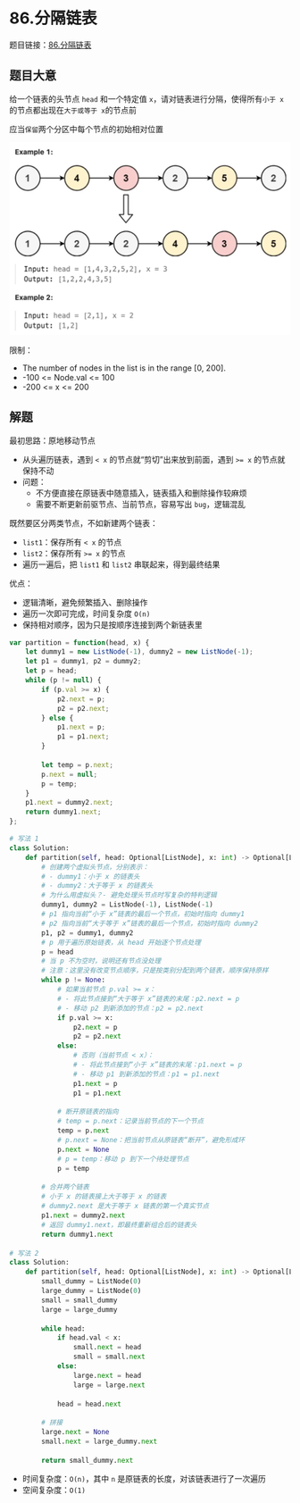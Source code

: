 # 86.分隔链表

题目链接：[86.分隔链表](https://leetcode.cn/problems/partition-list/)

## 题目大意

给一个链表的头节点 `head` 和一个特定值 `x`，请对链表进行分隔，使得所有`小于 x`的节点都出现在`大于或等于 x`的节点前

应当`保留`两个分区中每个节点的初始相对位置

![alt text](https://github.com/donnapersonal/picx-images-hosting/raw/master/image.2vewhvlwev.webp)

限制：
- The number of nodes in the list is in the range [0, 200].
- -100 <= Node.val <= 100
- -200 <= x <= 200

## 解题

最初思路：原地移动节点
- 从头遍历链表，遇到 `< x` 的节点就“剪切”出来放到前面，遇到 `>= x` 的节点就保持不动
- 问题：
  - 不方便直接在原链表中随意插入，链表插入和删除操作较麻烦
  - 需要不断更新前驱节点、当前节点，容易写出 `bug`，逻辑混乱

既然要区分两类节点，不如新建两个链表：
- `list1`：保存所有 `< x` 的节点
- `list2`：保存所有 `>= x` 的节点
- 遍历一遍后，把 `list1` 和 `list2` 串联起来，得到最终结果

优点：
- 逻辑清晰，避免频繁插入、删除操作
- 遍历一次即可完成，时间复杂度 `O(n)`
- 保持相对顺序，因为只是按顺序连接到两个新链表里

```js
var partition = function(head, x) {
    let dummy1 = new ListNode(-1), dummy2 = new ListNode(-1);
    let p1 = dummy1, p2 = dummy2;
    let p = head;
    while (p != null) {
        if (p.val >= x) {
            p2.next = p;
            p2 = p2.next;
        } else {
            p1.next = p;
            p1 = p1.next;
        }

        let temp = p.next;
        p.next = null;
        p = temp;
    }
    p1.next = dummy2.next;
    return dummy1.next;
};
```
```python
# 写法 1
class Solution:
    def partition(self, head: Optional[ListNode], x: int) -> Optional[ListNode]:
        # 创建两个虚拟头节点，分别表示：
        # - dummy1：小于 x 的链表头
        # - dummy2：大于等于 x 的链表头
        # 为什么用虚拟头？- 避免处理头节点时写复杂的特判逻辑
        dummy1, dummy2 = ListNode(-1), ListNode(-1)
        # p1 指向当前“小于 x”链表的最后一个节点，初始时指向 dummy1
        # p2 指向当前“大于等于 x”链表的最后一个节点，初始时指向 dummy2
        p1, p2 = dummy1, dummy2
        # p 用于遍历原始链表，从 head 开始逐个节点处理
        p = head
        # 当 p 不为空时，说明还有节点没处理
        # 注意：这里没有改变节点顺序，只是按类别分配到两个链表，顺序保持原样
        while p != None:
            # 如果当前节点 p.val >= x：
            # - 将此节点接到“大于等于 x”链表的末尾：p2.next = p
            # - 移动 p2 到新添加的节点：p2 = p2.next
            if p.val >= x:
                p2.next = p
                p2 = p2.next
            else:
                # 否则（当前节点 < x）：
                # - 将此节点接到“小于 x”链表的末尾：p1.next = p
                # - 移动 p1 到新添加的节点：p1 = p1.next
                p1.next = p
                p1 = p1.next
            
            # 断开原链表的指向
            # temp = p.next：记录当前节点的下一个节点
            temp = p.next
            # p.next = None：把当前节点从原链表“断开”，避免形成环
            p.next = None
            # p = temp：移动 p 到下一个待处理节点
            p = temp
        
        # 合并两个链表
        # 小于 x 的链表接上大于等于 x 的链表
        # dummy2.next 是大于等于 x 链表的第一个真实节点
        p1.next = dummy2.next
        # 返回 dummy1.next，即最终重新组合后的链表头
        return dummy1.next

# 写法 2
class Solution:
    def partition(self, head: Optional[ListNode], x: int) -> Optional[ListNode]:
        small_dummy = ListNode(0)
        large_dummy = ListNode(0)
        small = small_dummy
        large = large_dummy
        
        while head:
            if head.val < x:
                small.next = head
                small = small.next
            else:
                large.next = head
                large = large.next

            head = head.next
        
        # 拼接
        large.next = None
        small.next = large_dummy.next
        
        return small_dummy.next
```

- 时间复杂度：`O(n)`，其中 `n` 是原链表的长度，对该链表进行了一次遍历
- 空间复杂度：`O(1)`